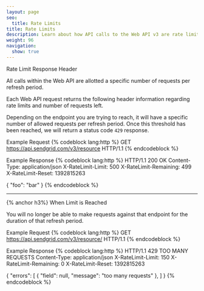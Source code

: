 ```yaml
---
layout: page
seo:
  title: Rate Limits
title: Rate Limits
description: Learn about how API calls to the Web API v3 are rate limited.
weight: 96
navigation:
  show: true
---
```

<page-anchor el="h3">
Rate Limit Response Header
</page-anchor>

All calls within the Web API are allotted a specific number of requests
per refresh period.

Each Web API request returns the following header information
regarding rate limits and number of requests left.

Depending on the endpoint you are trying to reach, it will have a
specific number of allowed requests per refresh period. Once this
threshold has been reached, we will return a status code `429` response.

Example Request
{% codeblock lang:http %}
GET https://api.sendgrid.com/v3/resource HTTP/1.1
{% endcodeblock %}

Example Response
{% codeblock lang:http %}
HTTP/1.1 200 OK
Content-Type: application/json
X-RateLimit-Limit: 500
X-RateLimit-Remaining: 499
X-RateLimit-Reset: 1392815263

{
  "foo": "bar"
}
{% endcodeblock %}

* * * * *

{% anchor h3%}
When Limit is Reached
</page-anchor>

You will no longer be able to make requests against that endpoint for
the duration of that refresh period.

Example Request
{% codeblock lang:http %}
GET https://api.sendgrid.com/v3/resource/ HTTP/1.1
{% endcodeblock %}

Example Response
{% codeblock lang:http %}
HTTP/1.1 429 TOO MANY REQUESTS
Content-Type: application/json
X-RateLimit-Limit: 150
X-RateLimit-Remaining: 0
X-RateLimit-Reset: 1392815263

{
  "errors": [
    {
      "field": null,
       "message": "too many requests"
    },
  ]
}
{% endcodeblock %}
